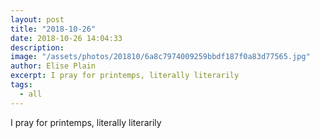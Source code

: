 ```yaml
---
layout: post
title: "2018-10-26"
date: 2018-10-26 14:04:33
description: 
image: "/assets/photos/201810/6a8c7974009259bbdf187f0a83d77565.jpg"
author: Elise Plain
excerpt: I pray for printemps, literally literarily
tags: 
  - all
---
```


I pray for printemps, literally literarily
<p></p>
